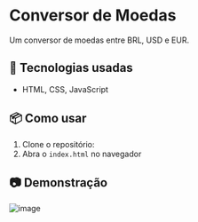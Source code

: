 # Conversor de Moedas
Um conversor de moedas entre BRL, USD e EUR.

## 🚀 Tecnologias usadas  
- HTML, CSS, JavaScript

## 📦 Como usar  
1. Clone o repositório:  
2. Abra o `index.html` no navegador

## 📷 Demonstração  
![image](https://github.com/user-attachments/assets/bb1d75e3-1f22-4221-8739-66c40276552f)
